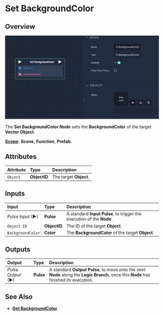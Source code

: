 # Set BackgroundColor

## Overview

![The Set BackgroundColor Node.](../../../.gitbook/assets/setbackgroundcolor.png)

The **Set BackgroundColor Node** sets the **BackgroundColor** of the target **Vector Object**.

[**Scope**](../../overview.md#scopes): **Scene**, **Function**, **Prefab**.

## Attributes

| Attribute | Type | Description |
| :--- | :--- | :--- |
| `Object` | **ObjectID** | The target **Object**. |

## Inputs

| Input | Type | Description |
| :--- | :--- | :--- |
| _Pulse Input_ \(►\) | **Pulse** | A standard **Input Pulse**, to trigger the execution of the **Node**. |
| `Object ID` | **ObjectID** | The ID of the target **Object**. |
| `BackgroundColor` | **Color** | The **BackgroundColor** of the target **Object**. |

## Outputs

| Output | Type | Description |
| :--- | :--- | :--- |
| _Pulse Output_ \(►\) | **Pulse** | A standard **Output Pulse**, to move onto the next **Node** along the **Logic Branch**, once this **Node** has finished its execution. |

## See Also

* [**Get BackgroundColor**](getbackgroundcolor.md)

